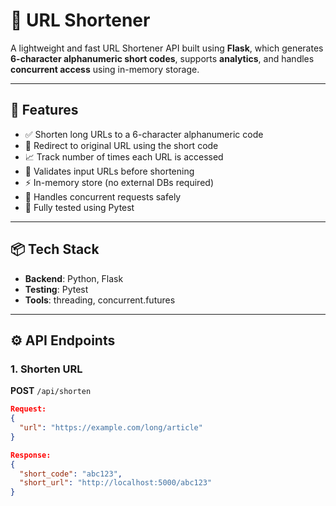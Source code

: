 # 🔗 URL Shortener

A lightweight and fast URL Shortener API built using **Flask**, which generates **6-character alphanumeric short codes**, supports **analytics**, and handles **concurrent access** using in-memory storage.

---

## 🚀 Features

- ✅ Shorten long URLs to a 6-character alphanumeric code
- 🔁 Redirect to original URL using the short code
- 📈 Track number of times each URL is accessed
- 🔐 Validates input URLs before shortening
- ⚡ In-memory store (no external DBs required)
- 🔄 Handles concurrent requests safely
- 🧪 Fully tested using Pytest

---

## 📦 Tech Stack

- **Backend**: Python, Flask
- **Testing**: Pytest
- **Tools**: threading, concurrent.futures

---

## ⚙️ API Endpoints

### 1. Shorten URL  
**POST** `/api/shorten`  
```json
Request:
{
  "url": "https://example.com/long/article"
}

Response:
{
  "short_code": "abc123",
  "short_url": "http://localhost:5000/abc123"
}
